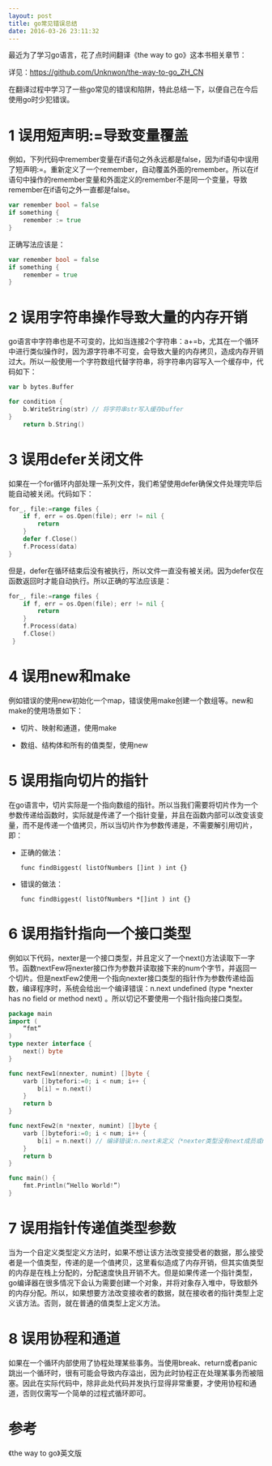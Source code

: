 ```yaml
---
layout: post
title: go常见错误总结
date: 2016-03-26 23:11:32
---
```


最近为了学习go语言，花了点时间翻译《the way to go》这本书相关章节：

详见：https://github.com/Unknwon/the-way-to-go_ZH_CN

在翻译过程中学习了一些go常见的错误和陷阱，特此总结一下，以便自己在今后使用go时少犯错误。

# 1 误用短声明:=导致变量覆盖

例如，下列代码中remember变量在if语句之外永远都是false，因为if语句中误用了短声明:=。重新定义了一个remember，自动覆盖外面的remember。所以在if语句中操作的remember变量和外面定义的remember不是同一个变量，导致remember在if语句之外一直都是false。

```go
var remember bool = false
if something {
    remember := true
}
```

正确写法应该是：

```go
var remember bool = false
if something {
    remember = true 
}
```

# 2 误用字符串操作导致大量的内存开销

go语言中字符串也是不可变的，比如当连接2个字符串：a+=b，尤其在一个循环中进行类似操作时，因为源字符串不可变，会导致大量的内存拷贝，造成内存开销过大。所以一般使用一个字符数组代替字符串，将字符串内容写入一个缓存中，代码如下：

```go
var b bytes.Buffer

for condition {
    b.WriteString(str) // 将字符串str写入缓存buffer
}
    return b.String()
```

# 3 误用defer关闭文件

如果在一个for循环内部处理一系列文件，我们希望使用defer确保文件处理完毕后能自动被关闭。代码如下：

```go
for_, file:=range files {
    if f, err = os.Open(file); err != nil {
        return
    }
    defer f.Close()
    f.Process(data)
}
```

但是，defer在循环结束后没有被执行，所以文件一直没有被关闭。因为defer仅在函数返回时才能自动执行。所以正确的写法应该是：

```go
for_, file:=range files {
    if f, err = os.Open(file); err != nil {
        return
    }
    f.Process(data)
    f.Close()
 }
 ```

# 4 误用new和make

例如错误的使用new初始化一个map，错误使用make创建一个数组等。new和make的使用场景如下：

- 切片、映射和通道，使用make

- 数组、结构体和所有的值类型，使用new 

# 5 误用指向切片的指针

在go语言中，切片实际是一个指向数组的指针。所以当我们需要将切片作为一个参数传递给函数时，实际就是传递了一个指针变量，并且在函数内部可以改变该变量，而不是传递一个值拷贝，所以当切片作为参数传递是，不需要解引用切片，即：

- 正确的做法：

    `func findBiggest( listOfNumbers []int ) int {}`

- 错误的做法：

    `func findBiggest( listOfNumbers *[]int ) int {}`

# 6 误用指针指向一个接口类型

例如以下代码，nexter是一个接口类型，并且定义了一个next()方法读取下一字节。函数nextFew将nexter接口作为参数并读取接下来的num个字节，并返回一个切片。但是nextFew2使用一个指向nexter接口类型的指针作为参数传递给函数，编译程序时，系统会给出一个编译错误：n.next undefined (type *nexter has no field or method next) 。所以切记不要使用一个指针指向接口类型。

```go
package main
import (
    “fmt”
)
type nexter interface {
    next() byte
}

func nextFew1(nnexter, numint) []byte {
    varb []bytefori:=0; i < num; i++ {
        b[i] = n.next()
    }
    return b
}

func nextFew2(n *nexter, numint) []byte {
    varb []bytefori:=0; i < num; i++ {
        b[i] = n.next() // 编译错误:n.next未定义（*nexter类型没有next成员或next方法）
    }
    return b
}

func main() {
    fmt.Println(“Hello World!”)
}
```

# 7 误用指针传递值类型参数

当为一个自定义类型定义方法时，如果不想让该方法改变接受者的数据，那么接受者是一个值类型，传递的是一个值拷贝，这里看似造成了内存开销，但其实值类型的内存是在栈上分配的，分配速度快且开销不大。但是如果传递一个指针类型，go编译器在很多情况下会认为需要创建一个对象，并将对象存入堆中，导致额外的内存分配。所以，如果想要方法改变接收者的数据，就在接收者的指针类型上定义该方法。否则，就在普通的值类型上定义方法。

# 8 误用协程和通道

如果在一个循环内部使用了协程处理某些事务。当使用break、return或者panic跳出一个循环时，很有可能会导致内存溢出，因为此时协程正在处理某事务而被阻塞。因此在实际代码中，除非此处代码并发执行显得非常重要，才使用协程和通道，否则仅需写一个简单的过程式循环即可。

# 参考

《the way to go》英文版

